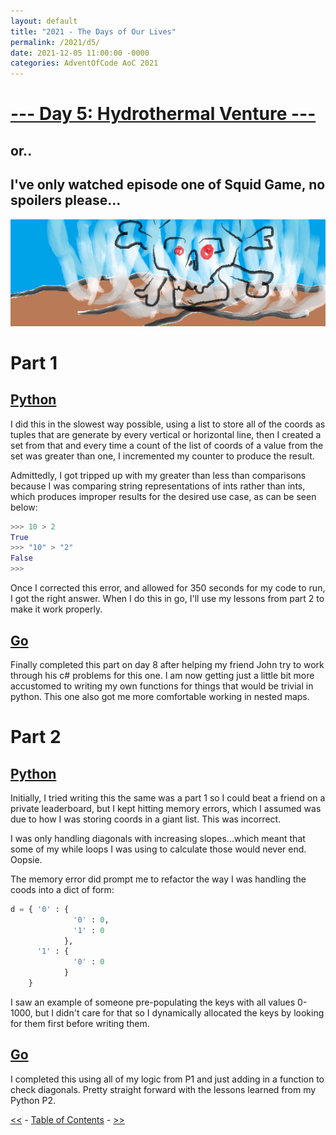 ```yaml
---
layout: default
title: "2021 - The Days of Our Lives"
permalink: /2021/d5/
date: 2021-12-05 11:00:00 -0000
categories: AdventOfCode AoC 2021
---
```

# [--- Day 5: Hydrothermal Venture ---](https://adventofcode.com/2021/day/5)
## or..
## I've only watched episode one of Squid Game, no spoilers please...
![one art please](/docs/assets/img/vents.png)
# Part 1

## [Python](https://github.com/aaronlael/AoC-2021/blob/master/AoC_2021_D5P1.py)

I did this in the slowest way possible, using a list to store all of the coords as tuples that are generate by every  vertical or horizontal line, then I created a set from that and every time a count of the list of coords of a value from the set was greater than one, I incremented my counter to produce the result.

Admittedly, I got tripped up with my greater than less than comparisons because I was comparing string representations of ints rather than ints, which produces improper results for the desired use case, as can be seen below:
```python
>>> 10 > 2
True
>>> "10" > "2"
False
>>>
```
Once I corrected this error, and allowed for 350 seconds for my code to run, I got the right answer.  When I do this in go, I'll use my lessons from part 2 to make it work properly.

## [Go](https://github.com/aaronlael/AoC-2021-Go/blob/master/aoc_2021_d5.go)

Finally completed this part on day 8 after helping my friend John try to work through his c# problems for this one.  I am now getting just a little bit more accustomed to writing my own functions for things that would be trivial in python.  This one also got me more comfortable working in nested maps.

# Part 2

## [Python](https://github.com/aaronlael/AoC-2021/blob/master/AoC_2021_D5P2.py)

Initially, I tried writing this the same was a part 1 so I could beat a friend on a private leaderboard, but I kept hitting memory errors, which I assumed was due to how I was storing coords in a giant list.  This was incorrect.

I was only handling diagonals with increasing slopes...which meant that some of my while loops I was using to calculate those would never end.  Oopsie.

The memory error did prompt me to refactor the way I was handling the coods into a dict of form:
```python
d = { '0' : {
              '0' : 0,
              '1' : 0
            },
      '1' : {
              '0' : 0
            }
    }
```
I saw an example of someone pre-populating the keys with all values 0-1000, but I didn't care for that so I dynamically allocated the keys by looking for them first before writing them.


## [Go](https://github.com/aaronlael/AoC-2021-Go/blob/master/aoc_2021_d5.go)

I completed this using all of my logic from P1 and just adding in a function to check diagonals.   Pretty straight forward with the lessons learned from my Python P2.



[<<](AoC_2021_D4.md) - [Table of Contents](AoC_2021.md) - [>>](Aoc_2021_D6.md)
